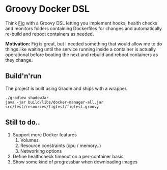 Groovy Docker DSL
=================

Think [Fig](http://www.fig.sh/) with a Groovy DSL letting you implement hooks, health checks and monitors
folders containing Dockerfiles for changes and automatically re-build and reboot containers as needed.

**Motivation:** Fig is great, but I needed something that would allow me to do things like waiting until the
service running inside a container is actually operational before booting the next and rebuild and reboot containers
as they change.


Build'n'run
-----------
The project is built using Gradle and ships with a wrapper.

    ./gradlew shadowJar
    java -jar build/libs/docker-manager-all.jar src/test/resources/figtest/figtest.groovy


Still to do..
-------------
1. Support more Docker features
    1. Volumes
    2. Resource constraints (cpu / memory..)
    3. Networking options
2. Define healthcheck timeout on a per-container basis
3. Show some kind of progressbar when downloading images